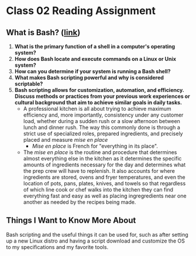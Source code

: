 # Class 02 Reading Assignment

## What is Bash? ([link](https://opensource.com/resources/what-bash))

1. **What is the primary function of a shell in a computer's operating system?**
2. **How does Bash locate and execute commands on a Linux or Unix system?**
3. **How can you determine if your system is running a Bash shell?**
4. **What makes Bash scripting powerful and why is considered scriptable?**
5. **Bash scripting allows for customization, automation, and efficiency. Discuss methods or practices from your previous work experiences or cultural background that aim to achieve similar goals in daily tasks.**
   - A professional kitchen is all about trying to achieve maximum efficiency and, more importantly, consistency under any customer load, whether during a sudden rush or a slow afternoon between lunch and dinner rush. The way this commonly done is through a strict use of specialized roles, prepared ingredients, and precisely placed and measure *mise en place* 
       - *Mise en place* is French for "everything in its place".
   - The *mise en place* is the routine and procedure that determines almost everything else in the kitchen as it determines the specific amounts of ingredients necessary for the day and determines what the prep crew will have to replenish. It also accounts for where ingredients are stored, ovens and fryer temperatures, and even the location of pots, pans, plates, knives, and towels so that regardless of which line cook or chef walks into the kitchen they can find everything fast and easy as well as placing ingregredients near one another as needed by the recipes being made. 

## Things I Want to Know More About
Bash scripting and the useful things it can be used for, such as after setting up a new Linux distro and having a script download and customize the OS to my specifications and my favorite tools.
